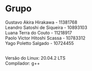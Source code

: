 # Grupo

Gustavo Akira Hirakawa - 11381768 <br>
Leandro Satoshi de Siqueira - 10893103 <br>
Luana Terra do Couto - 11218917 <br>
Paolo Victor Hitoshi Scassa - 10783312 <br>
Yago Poletto Salgado - 10724455<br><br>

Versão do Linux: 20.04.2 LTS<br>
Compilador: g++<br>
